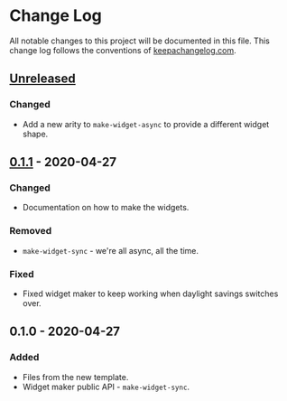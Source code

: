 # Change Log
All notable changes to this project will be documented in this file. This change log follows the conventions of [keepachangelog.com](http://keepachangelog.com/).

## [Unreleased]
### Changed
- Add a new arity to `make-widget-async` to provide a different widget shape.

## [0.1.1] - 2020-04-27
### Changed
- Documentation on how to make the widgets.

### Removed
- `make-widget-sync` - we're all async, all the time.

### Fixed
- Fixed widget maker to keep working when daylight savings switches over.

## 0.1.0 - 2020-04-27
### Added
- Files from the new template.
- Widget maker public API - `make-widget-sync`.

[Unreleased]: https://github.com/your-name/hw9/compare/0.1.1...HEAD
[0.1.1]: https://github.com/your-name/hw9/compare/0.1.0...0.1.1
